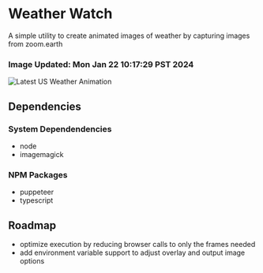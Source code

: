 # Weather Watch

A simple utility to create animated images of weather by capturing images from zoom.earth

### Image Updated: Mon Jan 22 10:17:29 PST 2024

![Latest US Weather Animation](animations/2024-01-22.webp)

## Dependencies
### System Dependendencies
* node
* imagemagick
### NPM Packages
* puppeteer
* typescript

## Roadmap
* optimize execution by reducing browser calls to only the frames needed
* add environment variable support to adjust overlay and output image options
